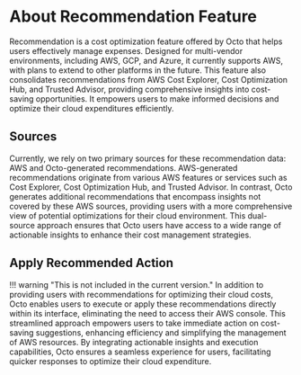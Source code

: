 # About Recommendation Feature
Recommendation is a cost optimization feature offered by Octo that helps users effectively manage expenses. Designed for multi-vendor environments, including AWS, GCP, and Azure, it currently supports AWS, with plans to extend to other platforms in the future. This feature also consolidates recommendations from AWS Cost Explorer, Cost Optimization Hub, and Trusted Advisor, providing comprehensive insights into cost-saving opportunities. It empowers users to make informed decisions and optimize their cloud expenditures efficiently.

## Sources
Currently, we rely on two primary sources for these recommendation data: AWS and Octo-generated recommendations. AWS-generated recommendations originate from various AWS features or services such as Cost Explorer, Cost Optimization Hub, and Trusted Advisor. In contrast, Octo generates additional recommendations that encompass insights not covered by these AWS sources, providing users with a more comprehensive view of potential optimizations for their cloud environment. This dual-source approach ensures that Octo users have access to a wide range of actionable insights to enhance their cost management strategies.

## Apply Recommended Action
!!! warning "This is not included in the current version."
In addition to providing users with recommendations for optimizing their cloud costs, Octo enables users to execute or apply these recommendations directly within its interface, eliminating the need to access their AWS console. This streamlined approach empowers users to take immediate action on cost-saving suggestions, enhancing efficiency and simplifying the management of AWS resources. By integrating actionable insights and execution capabilities, Octo ensures a seamless experience for users, facilitating quicker responses to optimize their cloud expenditure.